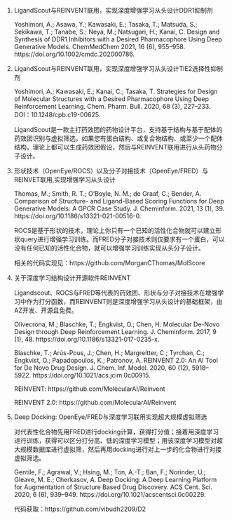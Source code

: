 <ol>
<li>LigandScout与REINVENT联用，实现深度增强学习从头设计DDR1抑制剂</li>
<p>Yoshimori, A.; Asawa, Y.; Kawasaki, E.; Tasaka, T.; Matsuda, S.; Sekikawa, T.; Tanabe, S.; Neya, M.; Natsugari, H.; Kanai, C. Design and Synthesis of DDR1 Inhibitors with a Desired Pharmacophore Using Deep Generative Models. ChemMedChem 2021, 16 (6), 955–958. https://doi.org/10.1002/cmdc.202000786.</p>

<li>LigandScout与REINVENT联用，实现深度增强学习从头设计TIE2选择性抑制剂</li>
<p>Yoshimori, A.; Kawasaki, E.; Kanai, C.; Tasaka, T. Strategies for Design of Molecular Structures with a Desired Pharmacophore Using Deep Reinforcement Learning. Chem. Pharm. Bull. 2020, 68 (3), 227–233. DOI：10.1248/cpb.c19-00625.</p>

<p>LigandScout是一款主打药效团的药物设计平台，支持基于结构与基于配体的药效团识别与虚拟筛选。如果您有蛋白结构、或复合物结构、或至少一个配体结构，理论上都可以生成药效团假设，然后与REINVENT联用进行从头药物分子设计。</p>

<li>形状技术（OpenEye/ROCS）以及分子对接技术（OpenEye/FRED）与REINVET联用,实现增强学习从头设计</p>
Thomas, M.; Smith, R. T.; O’Boyle, N. M.; de Graaf, C.; Bender, A. Comparison of Structure- and Ligand-Based Scoring Functions for Deep Generative Models: A GPCR Case Study. J. Cheminform. 2021, 13 (1), 39. https://doi.org/10.1186/s13321-021-00516-0.

<p>ROCS是基于形状的技术，理论上你只有一个已知的活性化合物就可以建立形状query进行增强学习训练。而FRED分子对接技术则仅要求有一个蛋白，可以没有任何已知的活性化合物，就可以增强学习训练实现从头分子设计。</p>

<p>相关的代码实现见：https://github.com/MorganCThomas/MolScore</p>

<li>关于深度学习结构设计开源软件REINVENT</li>
<p>Ligandscout、ROCS与FRED等代表的药效团、形状与分子对接技术在增强学习中作为打分函数，而REINVENT则是深度增强学习从头设计的基础框架，由AZ开发、开源且免费。</p>
<p>Olivecrona, M.; Blaschke, T.; Engkvist, O.; Chen, H. Molecular De-Novo Design through Deep Reinforcement Learning. J. Cheminform. 2017, 9 (1), 48. https://doi.org/10.1186/s13321-017-0235-x.</p>
<p>Blaschke, T.; Arús-Pous, J.; Chen, H.; Margreitter, C.; Tyrchan, C.; Engkvist, O.; Papadopoulos, K.; Patronov, A. REINVENT 2.0: An AI Tool for De Novo Drug Design. J. Chem. Inf. Model. 2020, 60 (12), 5918–5922. https://doi.org/10.1021/acs.jcim.0c00915.</p>

<p>REINVENT: https://github.com/MolecularAI/Reinvent</p>
<p>REINVENT 2.0: https://github.com/MolecularAI/Reinvent</p>

<li>Deep Docking: OpenEye/FRED与深度学习联用实现超大规模虚拟筛选</li>
<p>对代表性化合物先用FRED进行docking计算，获得打分值；接着用深度学习进行训练，获得可以区分打分高、低的深度学习模型；用该深度学习模型对超大规模数据库进行虚拟筛，然后再用docking进行对上一步的化合物进行对接虚拟筛选。</p>
<p>Gentile, F.; Agrawal, V.; Hsing, M.; Ton, A.-T.; Ban, F.; Norinder, U.; Gleave, M. E.; Cherkasov, A. Deep Docking: A Deep Learning Platform for Augmentation of Structure Based Drug Discovery. ACS Cent. Sci. 2020, 6 (6), 939–949. https://doi.org/10.1021/acscentsci.0c00229.</p>
<p>代码获取：https://github.com/vibudh2209/D2</p>
